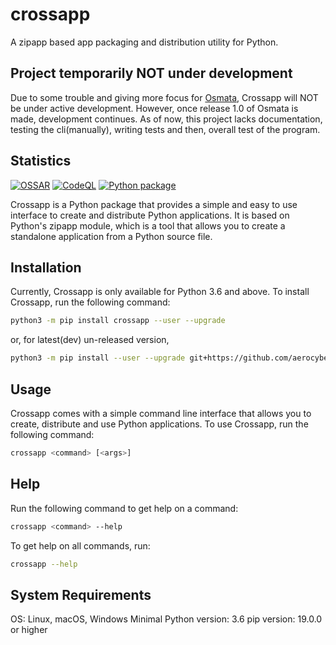 # crossapp

A zipapp based app packaging and distribution utility for Python.

## Project temporarily NOT under development

Due to some trouble and giving more focus for [Osmata](https://github.com/aerocyber/osmata), Crossapp will NOT be under active development. However, once release 1.0 of Osmata is made, development continues. As of now, this project lacks documentation, testing the cli(manually), writing tests and then, overall test of the program.

## Statistics

[![OSSAR](https://github.com/aerocyber/crossapp/actions/workflows/ossar-analysis.yml/badge.svg)](https://github.com/aerocyber/crossapp/actions/workflows/ossar-analysis.yml) [![CodeQL](https://github.com/aerocyber/crossapp/actions/workflows/codeql-analysis.yml/badge.svg)](https://github.com/aerocyber/crossapp/actions/workflows/codeql-analysis.yml) [![Python package](https://github.com/aerocyber/crossapp/actions/workflows/python-package.yml/badge.svg)](https://github.com/aerocyber/crossapp/actions/workflows/python-package.yml)

Crossapp is  a Python package that provides a simple and easy to use interface to create and distribute Python applications. It is based on Python's zipapp module, which is a tool that allows you to create a standalone application from a Python source file.

## Installation

Currently, Crossapp is only available for Python 3.6 and above. To install Crossapp, run the following command:

```bash
python3 -m pip install crossapp --user --upgrade
```

or, for latest(dev) un-released version,

```bash
python3 -m pip install --user --upgrade git+https://github.com/aerocyber/crossapp#egg=crossapp
```

## Usage

Crossapp comes with a simple command line interface that allows you to create, distribute and use Python applications. To use Crossapp, run the following command:

```bash
crossapp <command> [<args>]
```

## Help

Run the following command to get help on a command:

```bash
crossapp <command> --help
```

To get help on all commands, run:

```bash
crossapp --help
```

## System Requirements

OS: Linux, macOS, Windows
Minimal Python version: 3.6
pip version: 19.0.0 or higher
